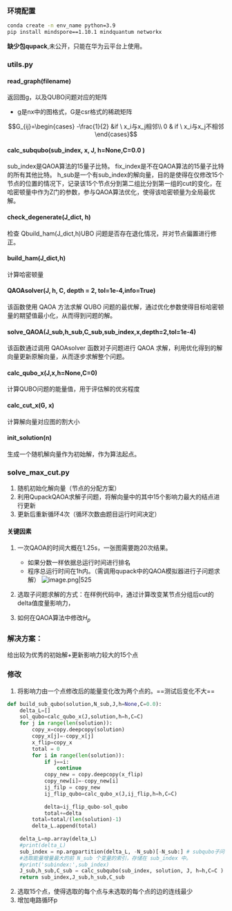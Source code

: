 ---
---

### 环境配置

```bash
conda create -n env_name python=3.9
pip install mindspore==1.10.1 mindquantum networkx
```

**缺少包qupack**,未公开，只能在华为云平台上使用。

### utils.py

#### read_graph(filename)
返回图g，以及QUBO问题对应的矩阵
+ g是nx中的图格式，G是csr格式的稀疏矩阵

$$G_{ij}=\begin{cases}
  -\frac{1}{2} &if \ x_i与x_j相邻\\
0 & if \ x_i与x_j不相邻
\end{cases}$$

#### calc_subqubo(sub_index, x, J, h=None,C=0.0 )
sub_index是QAOA算法的15量子比特。
fix_index是不在QAOA算法的15量子比特的所有其他比特。
h_sub是一个有sub_index的解向量，目的是使得在仅修改15个节点的位置的情况下，记录该15个节点分到第二组比分到第一组的cut的变化，在哈密顿量中作为Z门的参数，参与QAOA算法优化，使得该哈密顿量为全局最优解。


#### check_degenerate(J_dict, h)
检查 Qbuild_ham(J_dict,h)UBO 问题是否存在退化情况，并对节点偏置进行修正。

#### build_ham(J_dict,h)
计算哈密顿量

#### QAOAsolver(J, h, C, depth = 2, tol=1e-4,info=True)
该函数使用 QAOA 方法求解 QUBO 问题的最优解，通过优化参数使得目标哈密顿量的期望值最小化，从而得到问题的解。

#### solve_QAOA(J_sub,h_sub,C_sub,sub_index,x,depth=2,tol=1e-4)
该函数通过调用 QAOAsolver 函数对子问题进行 QAOA 求解，利用优化得到的解向量更新原解向量，从而逐步求解整个问题。

#### calc_qubo_x(J,x,h=None,C=0)
计算QUBO问题的能量值，用于评估解的优劣程度

#### calc_cut_x(G, x)
计算解向量对应图的割大小

#### init_solution(n)
生成一个随机解向量作为初始解，作为算法起点。




### solve_max_cut.py
1. 随机初始化解向量（节点的分配方案）
2. 利用QupackQAOA求解子问题，将解向量中的其中15个影响力最大的结点进行更新
3. 更新后重新循环4次（循环次数由题目运行时间决定）

#### 关键因素
1. 一次QAOA的时间大概在1.25s，一张图需要跑20次结果。
	+ 如果分数一样依据总运行时间进行排名
	+ 程序总运行时间在1h内。（需调用qupack中的QAOA模拟器进行子问题求解）
![image.png|525](https://cdn.jsdelivr.net/gh/Thomas333333/MyPostImage/Images/20230710101321.png)

2. 选取子问题求解的方式：在样例代码中，通过计算改变某节点分组后cut的delta值度量影响力，
3. 如何在QAOA算法中修改$H_p$ 

### 解决方案：
给出较为优秀的初始解+更新影响力较大的15个点


### 修改
1. 将影响力由一个点修改后的能量变化改为两个点的。==测试后变化不大==
```python
def build_sub_qubo(solution,N_sub,J,h=None,C=0.0):
    delta_L=[]
    sol_qubo=calc_qubo_x(J,solution,h=h,C=C)
    for j in range(len(solution)):
        copy_x=copy.deepcopy(solution)
        copy_x[j]=-copy_x[j]
        x_flip=copy_x
        total = 0
        for i in range(len(solution)):
            if j==i:
                continue
            copy_new = copy.deepcopy(x_flip)
            copy_new[i]=-copy_new[i]
            ij_filp = copy_new
            ij_flip_qubo=calc_qubo_x(J,ij_flip,h=h,C=C)
        
            delta=ij_flip_qubo-sol_qubo
            total+=delta
        total=total/(len(solution)-1)
        delta_L.append(total)
        
    delta_L=np.array(delta_L)
    #print(delta_L)
    sub_index = np.argpartition(delta_L, -N_sub)[-N_sub:] # subqubo子问题的变量们
    #选取能量增量最大的前 N_sub 个变量的索引，存储在 sub_index 中。
    #print('subindex:',sub_index)
    J_sub,h_sub,C_sub = calc_subqubo(sub_index, solution, J, h=h,C=C )
    return sub_index,J_sub,h_sub,C_sub
```
2. 选取15个点，使得选取的每个点与未选取的每个点的边的连线最少
3. 增加电路循环p
